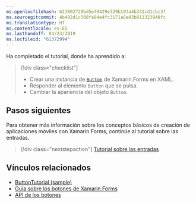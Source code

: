 ```yaml
---
ms.openlocfilehash: 623802729bd5ef0429e329b193a4b331cd1cbc3f
ms.sourcegitcommit: 4b402d1c508fa84e4fc3171a6e43b811323948fc
ms.translationtype: HT
ms.contentlocale: es-ES
ms.lasthandoff: 04/23/2019
ms.locfileid: "61372994"
---
```

Ha completado el tutorial, donde ha aprendido a:

> [!div class="checklist"]
> - Crear una instancia de [`Button`](xref:Xamarin.Forms.Button) de Xamarin.Forms en XAML.
> - Responder al elemento `Button` que se pulsa.
> - Cambiar la apariencia del objeto `Button`.

## <a name="next-steps"></a>Pasos siguientes

Para obtener más información sobre los conceptos básicos de creación de aplicaciones móviles con Xamarin.Forms, continúe al tutorial sobre las entradas.

> [!div class="nextstepaction"]
> [Tutorial sobre las entradas](~/get-started/tutorials/entry/index.yml)

## <a name="related-links"></a>Vínculos relacionados

- [ButtonTutorial (sample)](https://developer.xamarin.com/samples/xamarin-forms/GetStarted/Tutorials/ButtonTutorial)
- [Guía sobre los botones de Xamarin.Forms](~/xamarin-forms/user-interface/button.md)
- [API de los botones](xref:Xamarin.Forms.Button)
